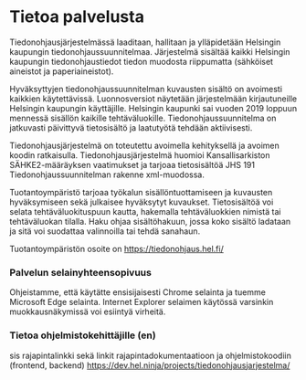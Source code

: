 # Tietoa palvelusta

Tiedonohjausjärjestelmässä laaditaan, hallitaan ja ylläpidetään Helsingin kaupungin tiedonohjaussuunnitelmaa. Järjestelmä sisältää kaikki Helsingin kaupungin tiedonohjaustiedot tiedon muodosta riippumatta (sähköiset aineistot ja paperiaineistot).

Hyväksyttyjen tiedonohjaussuunnitelman kuvausten sisältö on avoimesti kaikkien käytettävissä. Luonnosversiot näytetään järjestelmään kirjautuneille Helsingin kaupungin käyttäjille. Helsingin kaupunki sai vuoden 2019 loppuun mennessä sisällön kaikille tehtäväluokille. Tiedonohjaussuunnitelma on jatkuvasti päivittyvä tietosisältö ja laatutyötä tehdään aktiivisesti.

Tiedonohjausjärjestelmä on toteutettu avoimella kehityksellä ja avoimen koodin ratkaisulla. Tiedonohjausjärjestelmä huomioi Kansallisarkiston SÄHKE2-määräyksen vaatimukset ja tarjoaa tietosisältöä JHS 191 Tiedonohjaussuunnitelman rakenne xml-muodossa.

Tuotantoympäristö tarjoaa työkalun sisällöntuottamiseen ja kuvausten hyväksymiseen sekä julkaisee hyväksytyt kuvaukset. Tietosisältöä voi selata tehtäväluokituspuun kautta, hakemalla tehtäväluokkien nimistä tai tehtäväluokan tilalla. Haku ohjaa sisältöhakuun, jossa koko sisältö ladataan ja sitä voi suodattaa valinnoilla tai tehdä sanahaun.

Tuotantoympäristön osoite on https://tiedonohjaus.hel.fi/

### Palvelun selainyhteensopivuus
Ohjeistamme, että käytätte ensisijaisesti Chrome selainta ja tuemme Microsoft Edge selainta. Internet Explorer selaimen käytössä varsinkin muokkausnäkymissä voi esiintyä virheitä.

### Tietoa ohjelmistokehittäjille (en)
sis rajapintalinkki sekä linkit rajapintadokumentaatioon ja ohjelmistokoodiin (frontend, backend)
https://dev.hel.ninja/projects/tiedonohjausjarjestelma/
